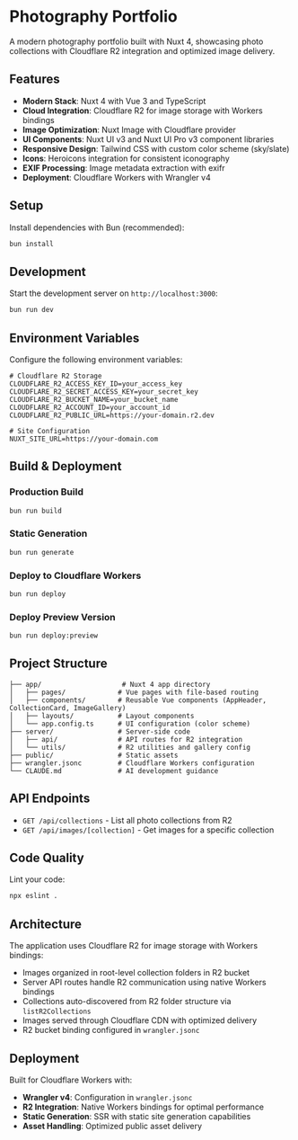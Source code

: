 # Photography Portfolio

A modern photography portfolio built with Nuxt 4, showcasing photo collections with Cloudflare R2 integration and optimized image delivery.

## Features

- **Modern Stack**: Nuxt 4 with Vue 3 and TypeScript
- **Cloud Integration**: Cloudflare R2 for image storage with Workers bindings
- **Image Optimization**: Nuxt Image with Cloudflare provider
- **UI Components**: Nuxt UI v3 and Nuxt UI Pro v3 component libraries
- **Responsive Design**: Tailwind CSS with custom color scheme (sky/slate)
- **Icons**: Heroicons integration for consistent iconography
- **EXIF Processing**: Image metadata extraction with exifr
- **Deployment**: Cloudflare Workers with Wrangler v4

## Setup

Install dependencies with Bun (recommended):

```bash
bun install
```

## Development

Start the development server on `http://localhost:3000`:

```bash
bun run dev
```

## Environment Variables

Configure the following environment variables:

```env
# Cloudflare R2 Storage
CLOUDFLARE_R2_ACCESS_KEY_ID=your_access_key
CLOUDFLARE_R2_SECRET_ACCESS_KEY=your_secret_key
CLOUDFLARE_R2_BUCKET_NAME=your_bucket_name
CLOUDFLARE_R2_ACCOUNT_ID=your_account_id
CLOUDFLARE_R2_PUBLIC_URL=https://your-domain.r2.dev

# Site Configuration
NUXT_SITE_URL=https://your-domain.com
```

## Build & Deployment

### Production Build
```bash
bun run build
```

### Static Generation
```bash
bun run generate
```

### Deploy to Cloudflare Workers
```bash
bun run deploy
```

### Deploy Preview Version
```bash
bun run deploy:preview
```

## Project Structure

```
├── app/                    # Nuxt 4 app directory
│   ├── pages/             # Vue pages with file-based routing
│   ├── components/        # Reusable Vue components (AppHeader, CollectionCard, ImageGallery)
│   ├── layouts/           # Layout components
│   └── app.config.ts      # UI configuration (color scheme)
├── server/                # Server-side code
│   ├── api/               # API routes for R2 integration
│   └── utils/             # R2 utilities and gallery config
├── public/                # Static assets
├── wrangler.jsonc         # Cloudflare Workers configuration
└── CLAUDE.md              # AI development guidance
```

## API Endpoints

- `GET /api/collections` - List all photo collections from R2
- `GET /api/images/[collection]` - Get images for a specific collection

## Code Quality

Lint your code:
```bash
npx eslint .
```

## Architecture

The application uses Cloudflare R2 for image storage with Workers bindings:
- Images organized in root-level collection folders in R2 bucket
- Server API routes handle R2 communication using native Workers bindings
- Collections auto-discovered from R2 folder structure via `listR2Collections`
- Images served through Cloudflare CDN with optimized delivery
- R2 bucket binding configured in `wrangler.jsonc`

## Deployment

Built for Cloudflare Workers with:
- **Wrangler v4**: Configuration in `wrangler.jsonc`
- **R2 Integration**: Native Workers bindings for optimal performance
- **Static Generation**: SSR with static site generation capabilities
- **Asset Handling**: Optimized public asset delivery